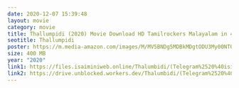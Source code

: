 ```yaml
---
date: 2020-12-07 15:39:48
layout: movie
category: movie
title: Thallumpidi (2020) Movie Download HD Tamilrockers Malayalam in 400 MB
seotitle: Thallumpidi
poster: https://m.media-amazon.com/images/M/MV5BNDg5MDBkMDgtODU3My00NTQxLWFhNDgtZDg2NDQ0MGM5N2JhXkEyXkFqcGdeQXVyMjkxNzQ1NDI@._V1_.jpg
size: 400 MB
year: "2020"
link1: https://files.isaiminiweb.online/Thalumbidi/(Telegram%2520%40isiaminidownload)%2520-%2520Thallumpidi%2520(2020)%2520Malayalam%2520HDRip%2520-%2520400MB%2520-%2520x264%2520-%2520MP3%2520-%2520ESub.mkv?rootId=0APvS4FUVkGTzUk9PVA
link2: https://drive.unblocked.workers.dev/Thalumbidi/(Telegram%2520%40isiaminidownload)%2520-%2520Thallumpidi%2520(2020)%2520Malayalam%2520HDRip%2520-%2520400MB%2520-%2520x264%2520-%2520MP3%2520-%2520ESub.mkv?rootId=0APvS4FUVkGTzUk9PVA
---
```


